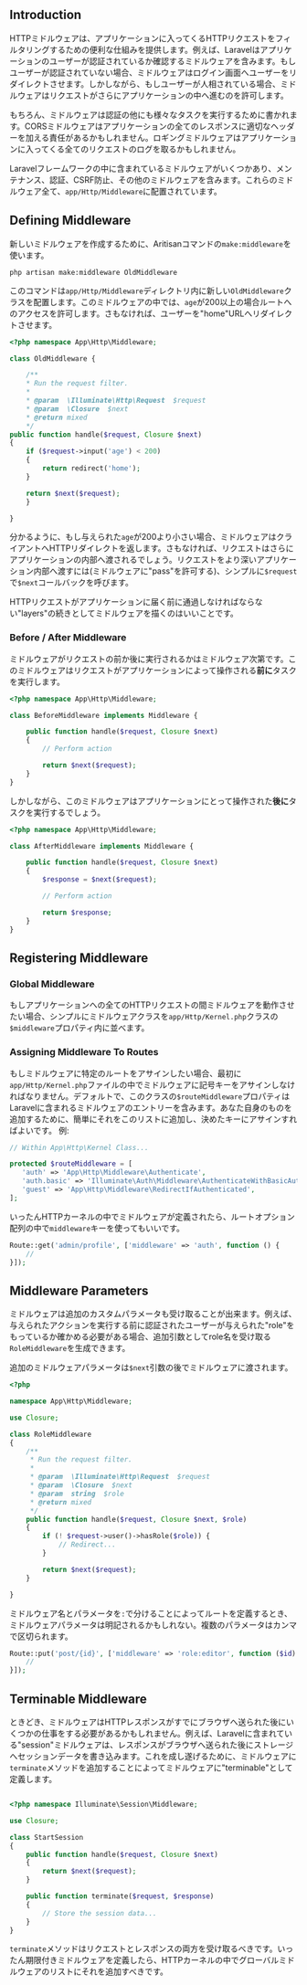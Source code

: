 ## Introduction

HTTPミドルウェアは、アプリケーションに入ってくるHTTPリクエストをフィルタリングするための便利な仕組みを提供します。例えば、Laravelはアプリケーションのユーザーが認証されているか確認するミドルウェアを含みます。もしユーザーが認証されていない場合、ミドルウェアはログイン画面へユーザーをリダイレクトさせます。しかしながら、もしユーザーが人相されている場合、ミドルウェアはリクエストがさらにアプリケーションの中へ進むのを許可します。

もちろん、ミドルウェアは認証の他にも様々なタスクを実行するために書かれます。CORSミドルウェアはアプリケーションの全てのレスポンスに適切なヘッダーを加える責任があるかもしれません。ロギングミドルウェアはアプリケーションに入ってくる全てのリクエストのログを取るかもしれません。

Laravelフレームワークの中に含まれているミドルウェアがいくつかあり、メンテナンス、認証、CSRF防止、その他のミドルウェアを含みます。これらのミドルウェア全て、`app/Http/Middleware`に配置されています。

## Defining Middleware

新しいミドルウェアを作成するために、Aritisanコマンドの`make:middleware`を使います。

```
php artisan make:middleware OldMiddleware
```

このコマンドは`app/Http/Middleware`ディレクトリ内に新しい`OldMiddleware`クラスを配置します。このミドルウェアの中では、`age`が200以上の場合ルートへのアクセスを許可します。さもなければ、ユーザーを"home"URLへリダイレクトさせます。

```php
<?php namespace App\Http\Middleware;

class OldMiddleware {

    /**
    * Run the request filter.
    *
    * @param  \Illuminate\Http\Request  $request
    * @param  \Closure  $next
    * @return mixed
    */
public function handle($request, Closure $next)
{
    if ($request->input('age') < 200)
    {
        return redirect('home');
    }

    return $next($request);
    }

}
```

分かるように、もし与えられた`age`が200より小さい場合、ミドルウェアはクライアントへHTTPリダイレクトを返します。さもなければ、リクエストはさらにアプリケーションの内部へ渡されるでしょう。リクエストをより深いアプリケーション内部へ渡すには(ミドルウェアに"pass"を許可する)、シンプルに`$request`で`$next`コールバックを呼びます。

HTTPリクエストがアプリケーションに届く前に通過しなければならない"layers"の続きとしてミドルウェアを描くのはいいことです。

### Before / After Middleware

ミドルウェアがリクエストの前か後に実行されるかはミドルウェア次第です。このミドルウェアはリクエストがアプリケーションによって操作される**前に**タスクを実行します。

```php
<?php namespace App\Http\Middleware;

class BeforeMiddleware implements Middleware {

    public function handle($request, Closure $next)
    {
        // Perform action

        return $next($request);
    }
}
```

しかしながら、このミドルウェアはアプリケーションにとって操作された**後に**タスクを実行するでしょう。

```php
<?php namespace App\Http\Middleware;

class AfterMiddleware implements Middleware {

    public function handle($request, Closure $next)
    {
        $response = $next($request);

        // Perform action

        return $response;
    }
}
```

## Registering Middleware

### Global Middleware

もしアプリケーションへの全てのHTTPリクエストの間ミドルウェアを動作させたい場合、シンプルにミドルウェアクラスを`app/Http/Kernel.php`クラスの`$middleware`プロパティ内に並べます。

### Assigning Middleware To Routes

もしミドルウェアに特定のルートをアサインしたい場合、最初に`app/Http/Kernel.php`ファイルの中でミドルウェアに記号キーをアサインしなければなりません。デフォルトで、このクラスの`$routeMiddleware`プロパティはLaravelに含まれるミドルウェアのエントリーを含みます。あなた自身のものを追加するために、簡単にそれをこのリストに追加し、決めたキーにアサインすればよいです。
例:

```php
// Within App\Http\Kernel Class...

protected $routeMiddleware = [
   'auth' => 'App\Http\Middleware\Authenticate',
   'auth.basic' => 'Illuminate\Auth\Middleware\AuthenticateWithBasicAuth',
   'guest' => 'App\Http\Middleware\RedirectIfAuthenticated',
];
```

いったんHTTPカーネルの中でミドルウェアが定義されたら、ルートオプション配列の中で`middleware`キーを使ってもいいです。

```php
Route::get('admin/profile', ['middleware' => 'auth', function () {
    //
}]);
```

## Middleware Parameters

ミドルウェアは追加のカスタムパラメータも受け取ることが出来ます。例えば、与えられたアクションを実行する前に認証されたユーザーが与えられた"role"をもっているか確かめる必要がある場合、追加引数としてrole名を受け取る`RoleMiddleware`を生成できます。

追加のミドルウェアパラメータは`$next`引数の後でミドルウェアに渡されます。

```php
<?php

namespace App\Http\Middleware;

use Closure;

class RoleMiddleware
{
    /**
     * Run the request filter.
     *
     * @param  \Illuminate\Http\Request  $request
     * @param  \Closure  $next
     * @param  string  $role
     * @return mixed
     */
    public function handle($request, Closure $next, $role)
    {
        if (! $request->user()->hasRole($role)) {
            // Redirect...
        }

        return $next($request);
    }

}
```
ミドルウェア名とパラメータを`:`で分けることによってルートを定義するとき、ミドルウェアパラメータは明記されるかもしれない。複数のパラメータはカンマで区切られます。

```php
Route::put('post/{id}', ['middleware' => 'role:editor', function ($id) {
    //
}]);
```

## Terminable Middleware

ときどき、ミドルウェアはHTTPレスポンスがすでにブラウザへ送られた後にいくつかの仕事をする必要があるかもしれません。例えば、Laravelに含まれている"session"ミドルウェアは、レスポンスがブラウザへ送られた後にストレージへセッションデータを書き込みます。これを成し遂げるために、ミドルウェアに`terminate`メソッドを追加することによってミドルウェアに"terminable"として定義します。

```php

<?php namespace Illuminate\Session\Middleware;

use Closure;

class StartSession
{
    public function handle($request, Closure $next)
    {
        return $next($request);
    }

    public function terminate($request, $response)
    {
        // Store the session data...
    }
}
```
`terminate`メソッドはリクエストとレスポンスの両方を受け取るべきです。いったん期限付きミドルウェアを定義したら、HTTPカーネルの中でグローバルミドルウェアのリストにそれを追加すべきです。
